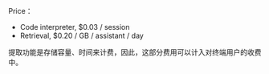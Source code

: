 
Price：

- Code interpreter, $0.03 / session
- Retrieval, $0.20 / GB / assistant / day

提取功能是存储容量、时间来计费，因此，这部分费用可以计入对终端用户的收费中。


